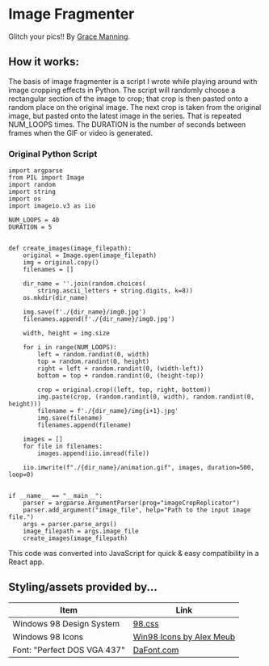 # Image Fragmenter

Glitch your pics!! By [Grace Manning](https://graceis.online/).

## How it works:

The basis of image fragmenter is a script I wrote while playing around with image cropping effects in Python. The script will randomly choose a rectangular section of the image to crop; that crop is then pasted onto a random place on the original image. The next crop is taken from the original image, but pasted onto the latest image in the series. That is repeated NUM_LOOPS times. The DURATION is the number of seconds between frames when the GIF or video is generated.

### Original Python Script

```
import argparse
from PIL import Image
import random
import string
import os
import imageio.v3 as iio

NUM_LOOPS = 40
DURATION = 5


def create_images(image_filepath):
    original = Image.open(image_filepath)
    img = original.copy()
    filenames = []

    dir_name = ''.join(random.choices(
        string.ascii_letters + string.digits, k=8))
    os.mkdir(dir_name)

    img.save(f'./{dir_name}/img0.jpg')
    filenames.append(f'./{dir_name}/img0.jpg')

    width, height = img.size

    for i in range(NUM_LOOPS):
        left = random.randint(0, width)
        top = random.randint(0, height)
        right = left + random.randint(0, (width-left))
        bottom = top + random.randint(0, (height-top))

        crop = original.crop((left, top, right, bottom))
        img.paste(crop, (random.randint(0, width), random.randint(0, height)))
        filename = f'./{dir_name}/img{i+1}.jpg'
        img.save(filename)
        filenames.append(filename)

    images = []
    for file in filenames:
        images.append(iio.imread(file))

    iio.imwrite(f"./{dir_name}/animation.gif", images, duration=500, loop=0)


if __name__ == "__main__":
    parser = argparse.ArgumentParser(prog="imageCropReplicator")
    parser.add_argument("image_file", help="Path to the input image file.")
    args = parser.parse_args()
    image_filepath = args.image_file
    create_images(image_filepath)

```

This code was converted into JavaScript for quick & easy compatibility in a React app.

## Styling/assets provided by...

| Item                        | Link                                                          |
| --------------------------- | ------------------------------------------------------------- |
| Windows 98 Design System    | [98.css](https://jdan.github.io/98.css/)                      |
| Windows 98 Icons            | [Win98 Icons by Alex Meub](https://win98icons.alexmeub.com/)  |
| Font: "Perfect DOS VGA 437" | [DaFont.com](https://www.dafont.com/perfect-dos-vga-437.font) |
